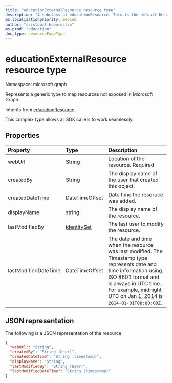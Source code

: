 ```yaml
---
title: "educationExternalResource resource type"
description: "A subclass of educationResource. This is the default Resource type assignments service use to map all those resources we don't expose to graph. This allows all SDK callers to work seamlessly."
ms.localizationpriority: medium
author: "cristobal-buenrostro"
ms.prod: "education"
doc_type: resourcePageType
---
```


# educationExternalResource resource type

Namespace: microsoft.graph

Represents a generic type to map resources not exposed in Microsoft Graph.

Inherits from [educationResource](educationresource.md).

This complex type allows all SDK callers to work seamlessly.

## Properties
| Property	   | Type	|Description|
|:---------------|:--------|:----------|
|webUrl|String|Location of the resource. Required|
|createdBy|String|The display name of the user that created this object.|
|createdDateTime|DateTimeOffset|Date time the resoruce was added.|
|displayName|string|The display name of the resource.|
|lastModifiedBy|[identitySet](identityset.md)|The last user to modify the resource.|
|lastModifiedDateTime|DateTimeOffset|The date and time when the resource was last modified. The Timestamp type represents date and time information using ISO 8601 format and is always in UTC time. For example, midnight UTC on Jan 1, 2014 is `2014-01-01T00:00:00Z`.|

## JSON representation

The following is a JSON representation of the resource.

<!-- {
  "blockType": "resource",
  "optionalProperties": [
  ],
  "@odata.type": "microsoft.graph.educationExternalResource"
}-->

```json
{
  "webUrl": "String",
  "createdBy": "String (User)",
  "createdDateTime": "String (timestamp)",
  "displayName": "String",
  "lastModifiedBy": "String (User)",
  "lastModifiedDateTime": "String (timestamp)"
}

```

<!-- uuid: 8fcb5dbc-d5aa-4681-8e31-b001d5168d79
2021-09-21 14:57:30 UTC -->
<!--
{
  "type": "#page.annotation",
  "description": "educationExternalResource resource",
  "keywords": "",
  "section": "documentation",
  "tocPath": "",
  "suppressions": []
}
-->
